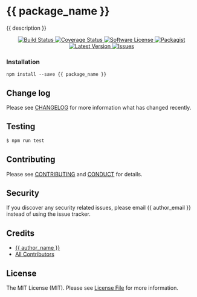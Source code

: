 # {{ package_name }}

{{ description }}

<p align="center">
  <a href="https://circleci.com/gh/{{vendor}}/{{package_name}}">
    <img src="https://circleci.com/gh/{{vendor}}/{{package_name}}.svg?style=svg" alt="Build Status" />
  </a>
  <a href="https://coveralls.io/github/{{vendor}}/{{package_name}}?branch=master">
    <img src="https://coveralls.io/repos/github/{{vendor}}/{{package_name}}/badge.svg?branch=master&style=flat-square" alt="Coverage Status" />
  </a>
  <a href="LICENSE">
    <img src="https://img.shields.io/badge/license-MIT-brightgreen.svg?style=flat-square" alt="Software License" />
  </a>
  <a href="https://npmjs.org/package/{{package_name}}">
    <img src="https://img.shields.io/npm/v/{{package_name}}.svg?style=flat-square" alt="Packagist" />
  </a>
  <a href="https://github.com/{{vendor}}/{{package_name}}/releases">
    <img src="https://img.shields.io/github/release/{{vendor}}/{{package_name}}.svg?style=flat-square" alt="Latest Version" />
  </a>

  <a href="https://github.com/{{vendor}}/{{package_name}}/issues">
    <img src="https://img.shields.io/github/issues/{{vendor}}/{{package_name}}.svg?style=flat-square" alt="Issues" />
  </a>
</p>

### Installation
```
npm install --save {{ package_name }}
```

## Change log

Please see [CHANGELOG](CHANGELOG.md) for more information what has changed recently.

## Testing

``` bash
$ npm run test
```

## Contributing

Please see [CONTRIBUTING](CONTRIBUTING.md) and [CONDUCT](CONDUCT.md) for details.

## Security

If you discover any security related issues, please email {{ author_email }} instead of using the issue tracker.

## Credits

- [{{ author_name }}][link-author]
- [All Contributors][link-contributors]

## License

The MIT License (MIT). Please see [License File](LICENSE.md) for more information.

[link-author]: https://github.com/{{vendor}}
[link-contributors]: ../../contributors
